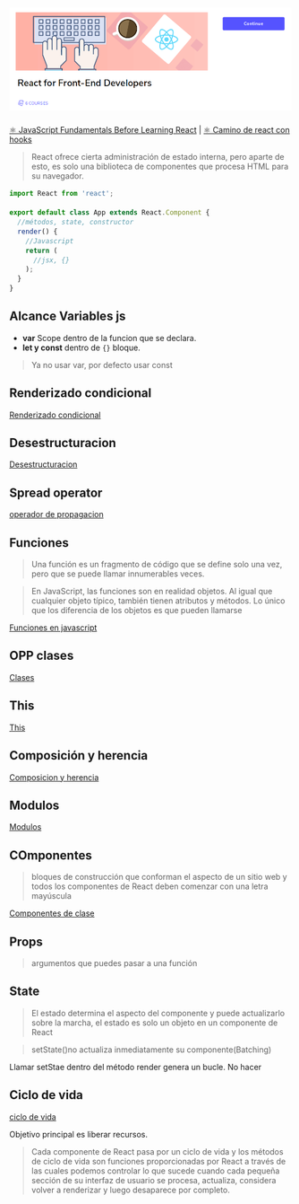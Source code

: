 <h1 align=center>
  <img src="assets/imgs/portada.png" alt="portada">
</h1>

[⚛️ JavaScript Fundamentals Before Learning React](https://www.educative.io/courses/javascript-fundamentals-before-learning-react) | 
[⚛ Camino de react con hooks](https://www.educative.io/courses/road-to-react-with-hooks)

> React ofrece cierta administración de estado interna, pero aparte de esto, es solo una biblioteca de componentes que procesa HTML para su navegador.

```jsx
import React from 'react';

export default class App extends React.Component {
  //métodos, state, constructor
  render() {
    //Javascript
    return (
      //jsx, {}
    );
  }
}
```

## Alcance Variables js

- **var** Scope dentro de la funcion que se declara.
- **let y const** dentro de `{}` bloque.

> Ya no usar var, por defecto usar const

## Renderizado condicional

[Renderizado condicional](./conditional-rendering/README.md)

## Desestructuracion

[Desestructuracion](./destructuring/README.md)

## Spread operator

[operador de propagacion](./spread-operator/README.md)

## Funciones

> Una función es un fragmento de código que se define solo una vez, pero que se puede llamar innumerables veces.

> En JavaScript, las funciones son en realidad objetos. Al igual que cualquier objeto típico, también tienen atributos y métodos. Lo único que los diferencia de los objetos es que pueden llamarse

[Funciones en javascript](https://github.com/jhonPariona/_curso-react-educative/tree/main/funciones#funciones)

## OPP clases
[Clases](https://github.com/jhonPariona/_curso-react-educative/tree/main/oop#oop)

## This
[This](https://github.com/jhonPariona/_curso-react-educative/tree/main/this#this)

## Composición y herencia

[Composicion y herencia](https://github.com/jhonPariona/_curso-react-educative/tree/main/herencia-composicion#herencia)


## Modulos
[Modulos](https://github.com/jhonPariona/_curso-react-educative/tree/main/modulos#-modulos)

## COmponentes

>  bloques de construcción que conforman el aspecto de un sitio web y todos los componentes de React deben comenzar con una letra mayúscula

[Componentes de clase](https://github.com/jhonPariona/_curso-react-educative/tree/main/componentes#componentes)

## Props

> argumentos que puedes pasar a una función

## State

> El estado determina el aspecto del componente y puede actualizarlo sobre la marcha, el estado es solo un objeto en un componente de React 

> setState()no actualiza inmediatamente su componente(Batching)

Llamar setStae dentro del método render genera un bucle. No hacer

## Ciclo de vida
[ciclo de vida](https://github.com/jhonPariona/_curso-react-educative/blob/main/ciclo-vida/README.md#ciclo-de-vida)

Objetivo principal es liberar recursos.

> Cada componente de React pasa por un ciclo de vida y los métodos de ciclo de vida son funciones proporcionadas por React a través de las cuales podemos controlar lo que sucede cuando cada pequeña sección de su interfaz de usuario se procesa, actualiza, considera volver a renderizar y luego desaparece por completo.
